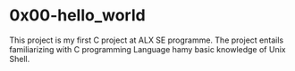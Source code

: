 # 0x00-hello_world
This project is my first C project at ALX SE programme. The project entails familiarizing with C programming Language hamy basic knowledge of Unix Shell.
